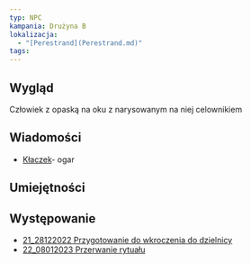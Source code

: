 ```yaml
---
typ: NPC
kampania: Drużyna B
lokalizacja:
  - "[Perestrand](Perestrand.md)"
tags: 
---
```


## Wygląd
Człowiek z opaską na oku z narysowanym na niej celownikiem

## Wiadomości
- [Kłaczek](./K%C5%82aczek.md)- ogar 

## Umiejętności

## Występowanie
- [21_28122022 Przygotowanie do wkroczenia do dzielnicy](../sesje/21_28122022%20Przygotowanie%20do%20wkroczenia%20do%20dzielnicy.md)
- [22_08012023 Przerwanie rytuału](../sesje/22_08012023%20Przerwanie%20rytua%C5%82u.md)






